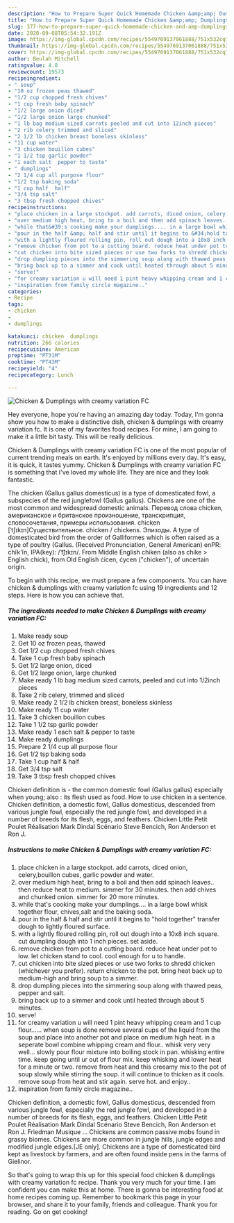 ```yaml
---
description: "How to Prepare Super Quick Homemade Chicken &amp;amp; Dumplings with creamy variation FC"
title: "How to Prepare Super Quick Homemade Chicken &amp;amp; Dumplings with creamy variation FC"
slug: 377-how-to-prepare-super-quick-homemade-chicken-and-amp-dumplings-with-creamy-variation-fc
date: 2020-09-08T05:54:32.191Z
image: https://img-global.cpcdn.com/recipes/5549769137061888/751x532cq70/chicken-dumplings-with-creamy-variation-fc-recipe-main-photo.jpg
thumbnail: https://img-global.cpcdn.com/recipes/5549769137061888/751x532cq70/chicken-dumplings-with-creamy-variation-fc-recipe-main-photo.jpg
cover: https://img-global.cpcdn.com/recipes/5549769137061888/751x532cq70/chicken-dumplings-with-creamy-variation-fc-recipe-main-photo.jpg
author: Beulah Mitchell
ratingvalue: 4.8
reviewcount: 19573
recipeingredient:
- " soup"
- "10 oz frozen peas thawed"
- "1/2 cup chopped fresh chives"
- "1 cup fresh baby spinach"
- "1/2 large onion diced"
- "1/2 large onion large chunked"
- "1 lb bag medium sized carrots peeled and cut into 12inch pieces"
- "2 rib celery trimmed and sliced"
- "2 1/2 lb chicken breast boneless skinless"
- "11 cup water"
- "3 chicken bouillon cubes"
- "1 1/2 tsp garlic powder"
- "1 each salt  pepper to taste"
- " dumplings"
- "2 1/4 cup all purpose flour"
- "1/2 tsp baking soda"
- "1 cup half  half"
- "3/4 tsp salt"
- "3 tbsp fresh chopped chives"
recipeinstructions:
- "place chicken in a large stockpot. add carrots, diced onion, celery,bouillon cubes, garlic powder and water."
- "over medium high heat, bring to a boil and then add spinach leaves.. then reduce heat to medium. simmer for 30 minutes. then add chives and chunked onion. simmer for 20 more minutes."
- "while that&#39;s cooking make your dumplings.... in a large bowl whisk together flour, chives,salt and the baking soda."
- "pour in the half &amp; half and stir until it begins to &#34;hold together&#34; transfer dough to lightly floured surface."
- "with a lightly floured rolling pin, roll out dough into a 10x8 inch square. cut dumpling dough into 1 inch pieces. set aside."
- "remove chicken from pot to a cutting board. reduce heat under pot to low. let chicken stand to cool. cool enough for u to handle."
- "cut chicken into bite sized pieces or use two forks to shredd chicken (whichever you prefer). return chicken to the pot. bring heat back up to medium-high and bring soup to a simmer."
- "drop dumpling pieces into the simmering soup along with thawed peas, pepper and salt."
- "bring back up to a simmer and cook until heated through about 5 minutes."
- "serve!"
- "for creamy variation u will need 1 pint heavy whipping cream and 1 cup flour...... when soup is done remove several cups of the liquid from the soup and place into another pot and place on medium high heat. in a seperate bowl combine whipping cream and flour.. whisk very very well... slowly pour flour mixture into boiling stock in pan. whisking entire time. keep going until ur out of flour mix. keep whisking and lower heat for a minute or two. remove from heat and this creeamy mix to the pot of soup slowly while stirring the soup. it will continue to thicken as it cools. remove soup from heat and stir again. serve hot. and enjoy.."
- "inspiration from family circle magazine.."
categories:
- Recipe
tags:
- chicken
- 
- dumplings

katakunci: chicken  dumplings 
nutrition: 266 calories
recipecuisine: American
preptime: "PT31M"
cooktime: "PT43M"
recipeyield: "4"
recipecategory: Lunch

---
```



![Chicken &amp; Dumplings with creamy variation FC](https://img-global.cpcdn.com/recipes/5549769137061888/751x532cq70/chicken-dumplings-with-creamy-variation-fc-recipe-main-photo.jpg)

Hey everyone, hope you're having an amazing day today. Today, I'm gonna show you how to make a distinctive dish, chicken &amp; dumplings with creamy variation fc. It is one of my favorites food recipes. For mine, I am going to make it a little bit tasty. This will be really delicious.

Chicken &amp; Dumplings with creamy variation FC is one of the most popular of current trending meals on earth. It's enjoyed by millions every day. It's easy, it is quick, it tastes yummy. Chicken &amp; Dumplings with creamy variation FC is something that I've loved my whole life. They are nice and they look fantastic.

The chicken (Gallus gallus domesticus) is a type of domesticated fowl, a subspecies of the red junglefowl (Gallus gallus). Chickens are one of the most common and widespread domestic animals. Перевод слова chicken, американское и британское произношение, транскрипция, словосочетания, примеры использования. chicken [ˈtʃɪkɪn]Существительное. chicken / chickens. Эпизоды. A type of domesticated bird from the order of Galliformes which is often raised as a type of poultry (Gallus. (Received Pronunciation, General American) enPR: chĭk&#39;ĭn, IPA(key): /ˈt͡ʃɪkɪn/. From Middle English chiken (also as chike &gt; English chick), from Old English ċicen, ċycen (&#34;chicken&#34;), of uncertain origin.


To begin with this recipe, we must prepare a few components. You can have chicken &amp; dumplings with creamy variation fc using 19 ingredients and 12 steps. Here is how you can achieve that.

<!--inarticleads1-->

##### The ingredients needed to make Chicken &amp; Dumplings with creamy variation FC:

1. Make ready  soup
1. Get 10 oz frozen peas, thawed
1. Get 1/2 cup chopped fresh chives
1. Take 1 cup fresh baby spinach
1. Get 1/2 large onion, diced
1. Get 1/2 large onion, large chunked
1. Make ready 1 lb bag medium sized carrots, peeled and cut into 1/2inch pieces
1. Take 2 rib celery, trimmed and sliced
1. Make ready 2 1/2 lb chicken breast, boneless skinless
1. Make ready 11 cup water
1. Take 3 chicken bouillon cubes
1. Take 1 1/2 tsp garlic powder
1. Make ready 1 each salt &amp; pepper to taste
1. Make ready  dumplings
1. Prepare 2 1/4 cup all purpose flour
1. Get 1/2 tsp baking soda
1. Take 1 cup half &amp; half
1. Get 3/4 tsp salt
1. Take 3 tbsp fresh chopped chives


Chicken definition is - the common domestic fowl (Gallus gallus) especially when young; also : its flesh used as food. How to use chicken in a sentence. Chicken definition, a domestic fowl, Gallus domesticus, descended from various jungle fowl, especially the red jungle fowl, and developed in a number of breeds for its flesh, eggs, and feathers. Chicken Little Petit Poulet Réalisation Mark Dindal Scénario Steve Bencich, Ron Anderson et Ron J. 

<!--inarticleads2-->

##### Instructions to make Chicken &amp; Dumplings with creamy variation FC:

1. place chicken in a large stockpot. add carrots, diced onion, celery,bouillon cubes, garlic powder and water.
1. over medium high heat, bring to a boil and then add spinach leaves.. then reduce heat to medium. simmer for 30 minutes. then add chives and chunked onion. simmer for 20 more minutes.
1. while that&#39;s cooking make your dumplings.... in a large bowl whisk together flour, chives,salt and the baking soda.
1. pour in the half &amp; half and stir until it begins to &#34;hold together&#34; transfer dough to lightly floured surface.
1. with a lightly floured rolling pin, roll out dough into a 10x8 inch square. cut dumpling dough into 1 inch pieces. set aside.
1. remove chicken from pot to a cutting board. reduce heat under pot to low. let chicken stand to cool. cool enough for u to handle.
1. cut chicken into bite sized pieces or use two forks to shredd chicken (whichever you prefer). return chicken to the pot. bring heat back up to medium-high and bring soup to a simmer.
1. drop dumpling pieces into the simmering soup along with thawed peas, pepper and salt.
1. bring back up to a simmer and cook until heated through about 5 minutes.
1. serve!
1. for creamy variation u will need 1 pint heavy whipping cream and 1 cup flour...... when soup is done remove several cups of the liquid from the soup and place into another pot and place on medium high heat. in a seperate bowl combine whipping cream and flour.. whisk very very well... slowly pour flour mixture into boiling stock in pan. whisking entire time. keep going until ur out of flour mix. keep whisking and lower heat for a minute or two. remove from heat and this creeamy mix to the pot of soup slowly while stirring the soup. it will continue to thicken as it cools. remove soup from heat and stir again. serve hot. and enjoy..
1. inspiration from family circle magazine..


Chicken definition, a domestic fowl, Gallus domesticus, descended from various jungle fowl, especially the red jungle fowl, and developed in a number of breeds for its flesh, eggs, and feathers. Chicken Little Petit Poulet Réalisation Mark Dindal Scénario Steve Bencich, Ron Anderson et Ron J. Friedman Musique … Chickens are common passive mobs found in grassy biomes. Chickens are more common in jungle hills, jungle edges and modified jungle edges.‌[JE only]. Chickens are a type of domesticated bird kept as livestock by farmers, and are often found inside pens in the farms of Gielinor. 

So that's going to wrap this up for this special food chicken &amp; dumplings with creamy variation fc recipe. Thank you very much for your time. I am confident you can make this at home. There is gonna be interesting food at home recipes coming up. Remember to bookmark this page in your browser, and share it to your family, friends and colleague. Thank you for reading. Go on get cooking!
